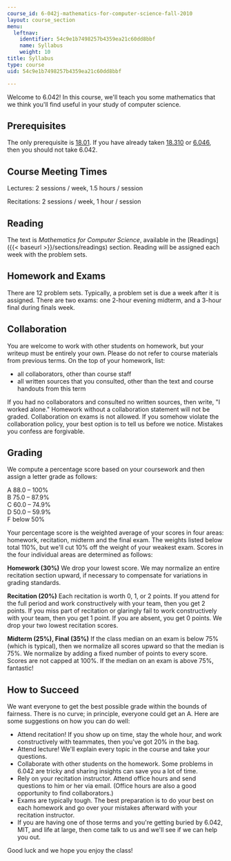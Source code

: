 ```yaml
---
course_id: 6-042j-mathematics-for-computer-science-fall-2010
layout: course_section
menu:
  leftnav:
    identifier: 54c9e1b7498257b4359ea21c60dd8bbf
    name: Syllabus
    weight: 10
title: Syllabus
type: course
uid: 54c9e1b7498257b4359ea21c60dd8bbf

---
```


Welcome to 6.042! In this course, we'll teach you some mathematics that we think you'll find useful in your study of computer science.

Prerequisites
-------------

The only prerequisite is [18.01](/courses/18-01-single-variable-calculus-fall-2006/). If you have already taken [18.310](/courses/18-310-principles-of-discrete-applied-mathematics-fall-2013/) or [6.046](/courses/6-046j-introduction-to-algorithms-sma-5503-fall-2005/), then you should not take 6.042.

Course Meeting Times
--------------------

Lectures: 2 sessions / week, 1.5 hours / session

Recitations: 2 sessions / week, 1 hour / session

Reading
-------

The text is _Mathematics for Computer Science_, available in the [Readings]({{< baseurl >}}/sections/readings) section. Reading will be assigned each week with the problem sets.

Homework and Exams
------------------

There are 12 problem sets. Typically, a problem set is due a week after it is assigned. There are two exams: one 2-hour evening midterm, and a 3-hour final during finals week.

Collaboration
-------------

You are welcome to work with other students on homework, but your writeup must be entirely your own. Please do not refer to course materials from previous terms. On the top of your homework, list:

*   all collaborators, other than course staff
*   all written sources that you consulted, other than the text and course handouts from this term

If you had no collaborators and consulted no written sources, then write, "I worked alone." Homework without a collaboration statement will not be graded. Collaboration on exams is not allowed. If you somehow violate the collaboration policy, your best option is to tell us before we notice. Mistakes you confess are forgivable.

Grading
-------

We compute a percentage score based on your coursework and then assign a letter grade as follows:

A 88.0 – 100%  
B 75.0 – 87.9%  
C 60.0 – 74.9%  
D 50.0 – 59.9%  
F below 50%

Your percentage score is the weighted average of your scores in four areas: homework, recitation, midterm and the final exam. The weights listed below total 110%, but we'll cut 10% off the weight of your weakest exam. Scores in the four individual areas are determined as follows:

**Homework (30%)** We drop your lowest score. We may normalize an entire recitation section upward, if necessary to compensate for variations in grading standards.

**Recitation (20%)** Each recitation is worth 0, 1, or 2 points. If you attend for the full period and work constructively with your team, then you get 2 points. If you miss part of recitation or glaringly fail to work constructively with your team, then you get 1 point. If you are absent, you get 0 points. We drop your two lowest recitation scores.

**Midterm (25%), Final (35%)** If the class median on an exam is below 75% (which is typical), then we normalize all scores upward so that the median is 75%. We normalize by adding a fixed number of points to every score. Scores are not capped at 100%. If the median on an exam is above 75%, fantastic!

How to Succeed
--------------

We want everyone to get the best possible grade within the bounds of fairness. There is no curve; in principle, everyone could get an A. Here are some suggestions on how you can do well:

*   Attend recitation! If you show up on time, stay the whole hour, and work constructively with teammates, then you've got 20% in the bag.
*   Attend lecture! We'll explain every topic in the course and take your questions.
*   Collaborate with other students on the homework. Some problems in 6.042 are tricky and sharing insights can save you a lot of time.
*   Rely on your recitation instructor. Attend office hours and send questions to him or her via email. (Office hours are also a good opportunity to find collaborators.)
*   Exams are typically tough. The best preparation is to do your best on each homework and go over your mistakes afterward with your recitation instructor.
*   If you are having one of those terms and you're getting buried by 6.042, MIT, and life at large, then come talk to us and we'll see if we can help you out.

Good luck and we hope you enjoy the class!